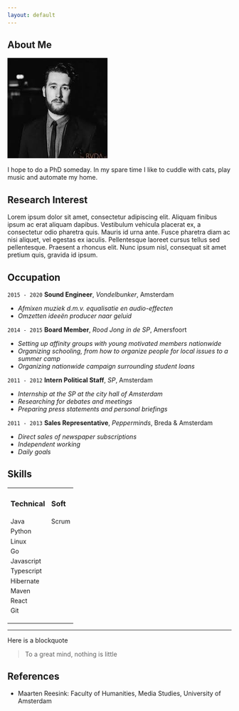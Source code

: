 ```yaml
---
layout: default
---
```


## About Me

<img class="profile-picture" src="profile.jpg">

I hope to do a PhD someday. In my spare time I like to cuddle with cats, play music and automate my home.

## Research Interest

Lorem ipsum dolor sit amet, consectetur adipiscing elit. Aliquam finibus ipsum ac erat aliquam dapibus. Vestibulum vehicula placerat ex, a consectetur odio pharetra quis. Mauris id urna ante. Fusce pharetra diam ac nisi aliquet, vel egestas ex iaculis. Pellentesque laoreet cursus tellus sed pellentesque. Praesent a rhoncus elit. Nunc ipsum nisl, consequat sit amet pretium quis, gravida id ipsum.

## Occupation

`2015 - 2020`
**Sound Engineer**, *Vondelbunker*, Amsterdam
- *Afmixen muziek d.m.v. equalisatie en audio-effecten*
- *Omzetten ideeën producer naar geluid*

`2014 - 2015`
**Board Member**, *Rood Jong in de SP*, Amersfoort
- *Setting up affinity groups with young motivated members nationwide*
- *Organizing schooling, from how to organize people for local issues to a summer camp*
- *Organizing nationwide campaign surrounding student loans*

`2011 - 2012`
**Intern Political Staff**, *SP*, Amsterdam
- *Internship at the SP at the city hall of Amsterdam*
- *Researching for debates and meetings*
- *Preparing press statements and personal briefings*

`2011 - 2013`
**Sales Representative**, *Pepperminds*, Breda & Amsterdam
- *Direct sales of newspaper subscriptions*
- *Independent working*
- *Daily goals*

## Skills
<table>
 <tr>
  <td><h3>Technical</h3></td>
  <td><h3>Soft</h3></td>
 </tr>
 <tr>
    <td>Java</td>
    <td>Scrum</td>
 </tr>
  <tr>
    <td>Python</td>
    <td></td>
 </tr>
  <tr>
    <td>Linux</td>
    <td></td>
 </tr>
  <tr>
    <td>Go</td>
    <td></td>
 </tr>
  <tr>
    <td>Javascript</td>
    <td></td>
 </tr>
   <tr>
    <td>Typescript</td>
    <td></td>
 </tr>
 <tr>
    <td>Hibernate</td>
    <td></td>
 </tr>
 <tr>
    <td>Maven</td>
    <td></td>
 </tr>
 <tr>
    <td>React</td>
    <td></td>
 </tr>
 <tr>
    <td>Git</td>
    <td></td>
 </tr>
 <tr>
    <td></td>
    <td></td>
 </tr>
 <tr>
    <td></td>
    <td></td>
 </tr>
 <tr>
    <td></td>
    <td></td>
 </tr>
 
 
</table>


---

Here is a blockquote

> To a great mind, nothing is little

## References

* Maarten Reesink: Faculty of Humanities, Media Studies, University of Amsterdam
